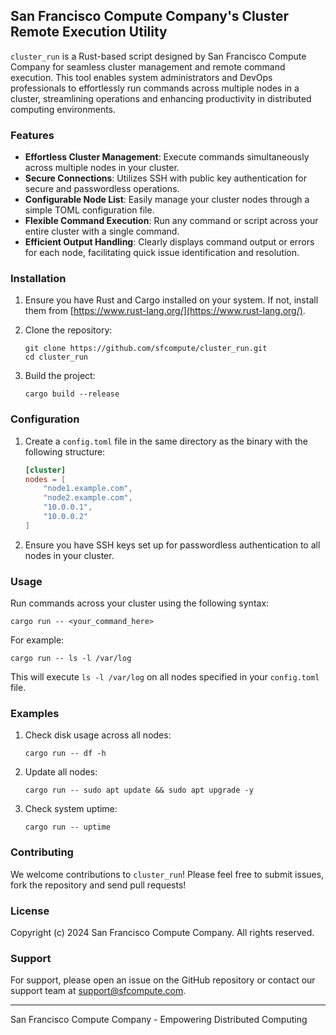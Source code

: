 
## San Francisco Compute Company's Cluster Remote Execution Utility 

`cluster_run` is a Rust-based script designed by San Francisco Compute Company for seamless cluster management and remote command execution. This tool enables system administrators and DevOps professionals to effortlessly run commands across multiple nodes in a cluster, streamlining operations and enhancing productivity in distributed computing environments.

### Features

- **Effortless Cluster Management**: Execute commands simultaneously across multiple nodes in your cluster.
- **Secure Connections**: Utilizes SSH with public key authentication for secure and passwordless operations.
- **Configurable Node List**: Easily manage your cluster nodes through a simple TOML configuration file.
- **Flexible Command Execution**: Run any command or script across your entire cluster with a single command.
- **Efficient Output Handling**: Clearly displays command output or errors for each node, facilitating quick issue identification and resolution.

### Installation

1. Ensure you have Rust and Cargo installed on your system. If not, install them from [https://www.rust-lang.org/](https://www.rust-lang.org/).

2. Clone the repository:
   ```
   git clone https://github.com/sfcompute/cluster_run.git
   cd cluster_run
   ```

3. Build the project:
   ```
   cargo build --release
   ```

### Configuration

1. Create a `config.toml` file in the same directory as the binary with the following structure:
   ```toml
   [cluster]
   nodes = [
       "node1.example.com",
       "node2.example.com",
       "10.0.0.1",
       "10.0.0.2"
   ]
   ```

2. Ensure you have SSH keys set up for passwordless authentication to all nodes in your cluster.

### Usage

Run commands across your cluster using the following syntax:

```
cargo run -- <your_command_here>
```

For example:

```
cargo run -- ls -l /var/log
```

This will execute `ls -l /var/log` on all nodes specified in your `config.toml` file.

### Examples

1. Check disk usage across all nodes:
   ```
   cargo run -- df -h
   ```

2. Update all nodes:
   ```
   cargo run -- sudo apt update && sudo apt upgrade -y
   ```

3. Check system uptime:
   ```
   cargo run -- uptime
   ```

### Contributing

We welcome contributions to `cluster_run`! Please feel free to submit issues, fork the repository and send pull requests!

### License

Copyright (c) 2024 San Francisco Compute Company. All rights reserved.

### Support

For support, please open an issue on the GitHub repository or contact our support team at support@sfcompute.com.

---

San Francisco Compute Company - Empowering Distributed Computing

